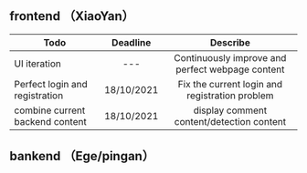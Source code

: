 ## frontend （XiaoYan）

| Todo    | Deadline    | Describe     |
| ---------- | :-----------:  | :-----------: |
| UI iteration     | ---     | Continuously improve and perfect webpage content     |
| Perfect login and registration | 18/10/2021 | Fix the current login and registration problem |
| combine current backend content | 18/10/2021 | display comment content/detection content |



## bankend （Ege/pingan）

